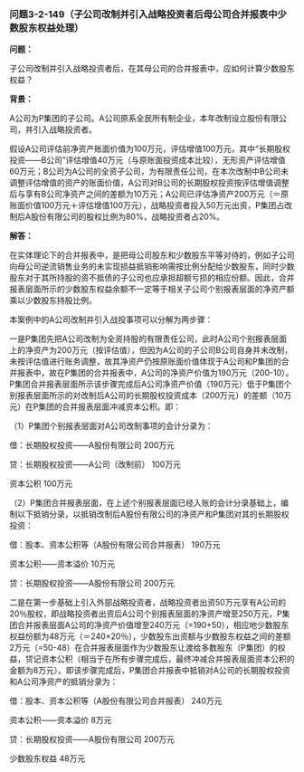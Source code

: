 ### 问题3-2-149（子公司改制并引入战略投资者后母公司合并报表中少数股东权益处理）

**问题：**

子公司改制并引入战略投资者后，在其母公司的合并报表中，应如何计算少数股东权益？

**背景：**

A公司为P集团的子公司。A公司原系全民所有制企业，本年改制设立股份有限公司，并引入战略投资者。

假设A公司评估前净资产账面价值为100万元，评估增值100万元，其中“长期股权投资——B公司”评估增值40万元（与原账面投资成本比较），无形资产评估增值60万元；B公司为A公司的全资子公司，为有限责任公司，在本次改制中B公司未调整评估增值的资产的账面价值，A公司对B公司的长期股权投资按评估增值调整后与享有B公司净资产之间的差额为10万元；A公司已评估净资产200万元（＝原账面价值100万元＋评估增值100万元），战略投资者投入50万元出资，P集团占改制后A股份有限公司的股权比例为80%，战略投资者占20%。

**解答：**

在实体理论下的合并报表中，是把母公司股东和少数股东平等对待的，例如子公司向母公司逆流销售业务的未实现损益抵销影响需按比例分配给少数股东，同时少数股东对于其所持股的资不抵债的子公司也应承担超额亏损的相应份额。因此，合并报表层面所示的少数股东权益余额不一定等于相关子公司个别报表层面的净资产额乘以少数股东持股比例。

本案例中的A公司改制并引入战投事项可以分解为两步骤：

一是P集团先把A公司改制为全资持股的有限责任公司，此时A公司个别报表层面上的净资产为200万元（按评估值），但因为A公司的子公司B公司自身并未改制，未按评估值进行账务调整，故其净资产仍按原账面价值体现于A公司和P集团的合并报表中，故在P集团的合并报表中，A公司的净资产价值为190万元（200-10）。P集团合并报表层面所示该步骤完成后A公司净资产价值（190万元）低于P集团个别报表层面所示的对改制后A公司的长期股权投资成本（200万元）的差额（10万元）在P集团的合并报表层面冲减资本公积。即：

（1）P集团个别报表层面对A公司改制事项的会计分录为：

借：长期股权投资——A股份有限公司 200万元

贷：长期股权投资——A公司（改制前） 100万元

资本公积 100万元

（2）P集团合并报表层面，在上述个别报表层面已经入账的会计分录基础上，编制以下抵销分录，以抵销改制后A股份有限公司的净资产和P集团对其的长期股权投资：

借：股本、资本公积等（A股份有限公司合并报表） 190万元

资本公积——资本溢价 10万元

贷：长期股权投资——A股份有限公司 200万元

二是在第一步基础上引入外部战略投资者，战略投资者出资50万元享有A公司的20％股权，即战略投资者出资后A公司个别报表层面的净资产增至250万元，P集团合并报表层面A公司的净资产价值增至240万元（=190+50），相应地少数股东权益份额为48万元（＝240×20％），少数股东出资额与少数股东权益之间的差额2万元（=50-48）在合并报表层面作为少数股东让渡给多数股东（P集团）的权益，贷记资本公积（相当于在所有步骤完成后，最终冲减合并报表层面资本公积的金额为8万元）。即该步骤完成后，P集团合并报表中抵销对A公司的长期股权投资和A公司净资产的抵销分录为：

借：股本、资本公积等（A股份有限公司合并报表） 240万元

资本公积——资本溢价 8万元

贷：长期股权投资——A股份有限公司 200万元

少数股东权益 48万元
